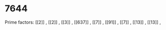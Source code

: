 # 7644

Prime factors: [[2]] , [[2]] , [[3]] , [[637]] , [[7]] , [[91]] , [[7]] , [[13]] , [[13]] , 